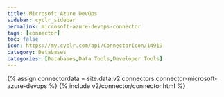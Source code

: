```yaml
---
title: Microsoft Azure DevOps
sidebar: cyclr_sidebar
permalink: microsoft-azure-devops-connector
tags: [connector]
toc: false
icon: https://my.cyclr.com/api/ConnectorIcon/14919
category: Databases
categories: [Databases,Data Tools,Developer Tools]
---
```

{% assign connectordata = site.data.v2.connectors.connector-microsoft-azure-devops %}
{% include v2/connector/connector.html %}	